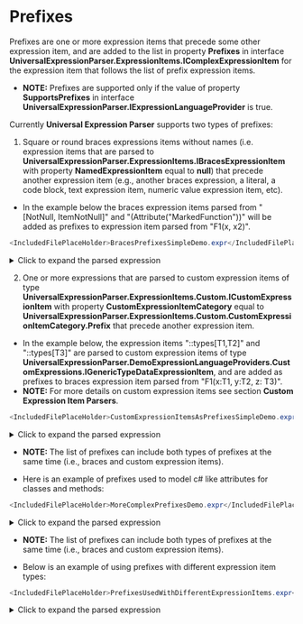 ﻿# Prefixes

Prefixes are one or more expression items that precede some other expression item, and are added to the list in property **Prefixes** in interface **UniversalExpressionParser.ExpressionItems.IComplexExpressionItem** for the expression item that follows the list of prefix expression items.

- **NOTE:** Prefixes are supported only if the value of property **SupportsPrefixes** in interface **UniversalExpressionParser.IExpressionLanguageProvider** is true.

Currently **Universal Expression Parser** supports two types of prefixes:

1) Square or round braces expressions items without names (i.e. expression items that are parsed to **UniversalExpressionParser.ExpressionItems.IBracesExpressionItem** with property **NamedExpressionItem** equal to **null**) that precede another expression item (e.g., another braces expression, a literal, a code block, text expression item, numeric value expression item, etc).

- In the example below the braces expression items parsed from "[NotNull, ItemNotNull]" and "(Attribute("MarkedFunction"))" will be added as prefixes to expression item parsed from "F1(x, x2)".

```csharp
<IncludedFilePlaceHolder>BracesPrefixesSimpleDemo.expr</IncludedFilePlaceHolder>
```

<details> <summary>Click to expand the parsed expression</summary>

```XML
<IncludedFilePlaceHolder>BracesPrefixesSimpleDemo.parsed</IncludedFilePlaceHolder>
```
</details>

2) One or more expressions that are parsed to custom expression items of type **UniversalExpressionParser.ExpressionItems.Custom.ICustomExpressionItem** with property **CustomExpressionItemCategory** equal to **UniversalExpressionParser.ExpressionItems.Custom.CustomExpressionItemCategory.Prefix** that precede another expression item. 

- In the example below, the expression items "::types[T1,T2]" and "::types[T3]" are parsed to custom expression items of type **UniversalExpressionParser.DemoExpressionLanguageProviders.CustomExpressions.IGenericTypeDataExpressionItem**, and are added as prefixes to braces expression item parsed from "F1(x:T1, y:T2, z: T3)".
- **NOTE:** For more details on custom expression items see section **Custom Expression Item Parsers**.

```csharp
<IncludedFilePlaceHolder>CustomExpressionItemsAsPrefixesSimpleDemo.expr</IncludedFilePlaceHolder>
```

<details> <summary>Click to expand the parsed expression</summary>

```XML
<IncludedFilePlaceHolder>CustomExpressionItemsAsPrefixesSimpleDemo.parsed</IncludedFilePlaceHolder>
```
</details>

- **NOTE:** The list of prefixes can include both types of prefixes at the same time (i.e., braces and custom expression items).

- Here is an example of prefixes used to model c# like attributes for classes and methods:

```csharp
<IncludedFilePlaceHolder>MoreComplexPrefixesDemo.expr</IncludedFilePlaceHolder>
```

<details> <summary>Click to expand the parsed expression</summary>

```XML
<IncludedFilePlaceHolder>MoreComplexPrefixesDemo.parsed</IncludedFilePlaceHolder>
```
</details>

- **NOTE:** The list of prefixes can include both types of prefixes at the same time (i.e., braces and custom expression items).

- Below is an example of using prefixes with different expression item types:

```csharp
<IncludedFilePlaceHolder>PrefixesUsedWithDifferentExpressionItems.expr</IncludedFilePlaceHolder>
```

<details> <summary>Click to expand the parsed expression</summary>

```XML
<IncludedFilePlaceHolder>PrefixesUsedWithDifferentExpressionItems.parsed</IncludedFilePlaceHolder>
```
</details>